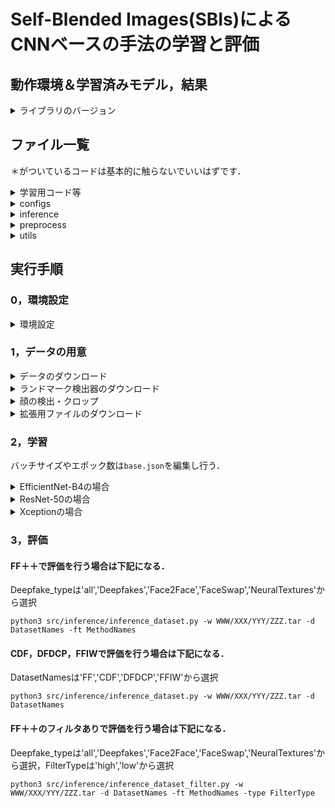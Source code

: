 # Self-Blended Images(SBIs)によるCNNベースの手法の学習と評価

## 動作環境＆学習済みモデル，結果
<details>
<summary>ライブラリのバージョン</summary>

* Python  3.6.9
* CUDA  9.1
* efficientnet-pytorch  0.6.3
* torch 1.8.1+cu111
* torchaudio  0.8.1
* torchinfo 1.5.4
* torchmetrics  0.8.2
* torchsummary  1.5.1
* torchvision 0.9.1+cu111
* scikit-image  0.17.2
* scikit-learn  0.24.2
* retinaface  1.1.0
* retinaface-pytorch  0.0.8
* timm  0.5.4
* tlt  0.1.0
* numpy  1.19.5
* Pillow  8.4.0
* tqdm  4.64.0
* opencv-python  4.5.1.48
* opencv-python-headless  4.6.0.66
* scipy  1.5.4
* matplotlib  3.3.4
* mmcv  1.7.1  
</details>


## ファイル一覧
＊がついているコードは基本的に触らないでいいはずです．

<details>
<summary>学習用コード等</summary>
 
|ファイル名|説明|備考|
|----|----|----|
|make_graph.py|学習曲線を可視化するコード．|*|
|model.py|EfficientNet-B4のモデル構造を定義したコード．|*|
|model2.py|ResNet-50のモデル構造を定義したコード．|*|
|model3.py|Xceptionのモデル構造を定義したコード．|*|
|train_sbi.py|モデルをSBIsで学習するコード．|学習したいモデルによってimportするモデルを変更．(EfficientNet-B4はmodel.py，ResNet-50はmodel2.py，Xceptionはmodel3.py)|
</details>

<details>
<summary>configs</summary>

 <details>
 <summary>sbi</summary>
  
 |ファイル名|説明|備考|
 |----|----|----|
 |base.json|EfficientNet-B4を学習する際のパラメータ．|パラメータの変更|
 |base2.json|ResNet-50を学習する際のパラメータ．|パラメータの変更|
 |base3.json|Xceptionを学習する際のパラメータ．|パラメータの変更|
 </details>
 </details>

<details>
<summary>inference</summary>
 
|ファイル名|説明|備考|
|----|----|----|
|datasets.py|評価時のデータセットのパスを設定するコード．|FF++データセット動画ファイルとラベルファイルのパスであるinit_ffの「original_path」，「fake_path」，「list_dict」，DFDCPデータセット動画ファイルとラベルファイルのパスであるinit_dfdcpの「fol_lab_list_all」，「folder_list」，「with open」，FFIWデータセット動画ファイルとラベルファイルのパスであるinit_ffiwの「path」，「folder_list」，CDFデータセット動画ファイルとラベルファイルのパスであるinit_cdfの「video_list_txt」，「folder_list」の変更．|
|inference_dataset.py|評価を行うコード．|AUCのグラフを保存するファルダのパス「save_path」の変更と評価したいモデルによってimportするモデルを変更．(EfficientNet-B4はmodel.py，ResNet-50はmodel2.py，Xceptionはmodel3.py)|
|inference_dataset_filter.py|評価を行うコード(フィルタあり)．|AUCのグラフを保存するファルダのパス「save_path」と評価したいモデルによってimportするモデルを変更．(EfficientNet-B4はmodel.py，ResNet-50はmodel2.py，Xceptionはmodel3.py)|
|model.py|EfficientNet-B4のモデル構造を定義したコード．|*|
|model2.py|ResNet-50のモデル構造を定義したコード．|*|
|model3.py|Xceptionのモデル構造を定義したコード．|*|
|preprocess.py|評価時にフレームを切り出すコード．|モデルの入力画像サイズに合わせて「image_size」を変更．(EfficientNet-B4は380，ResNet-50は224，Xceptionは299)|
</details>

<details>
<summary>preprocess</summary>
 
|ファイル名|説明|備考|
|----|----|----|
|crop_dlib_ff.py|フレーム，ランドマーク，Bboxを抽出するコード．|各データセットのパス「dataset_path」を変更．|
|crop_retina_ff.py|フレーム，ランドマーク，Bboxを抽出するコード．|各データセットのパス「dataset_path」と保存先のパス「save_path」を変更．|
</details>

<details>
<summary>utils</summary>
 
|ファイル名|説明|備考|
|----|----|----|
|blend.py|学習時に顔を合成するコード．|*|
|funcs.py|学習時にBboxに基づいて顔を切り取る設定しコード．|*|
|initialize.py|学習時のデータセットのパスを設定するコード．|FF++データセット動画ファイルとラベルファイルのパスであるinit_ffの「dataset_pat」，「list_dict」の変更|
|logs.py|学習時のログを録るコード．|*|
|sam.py|OptimizerであるSAMを定義したコード(従来手法)．|*|
|sbi.py|SBIsで擬似的なDeepfake画像を生成するコード．|*|
|scheduler.py|学習時のスケジューラーを設定しているコード(従来手法)．|*|
</details>

## 実行手順

### 0，環境設定

<details>
<summary>環境設定</summary>

[先述の環境](https://github.com/cu-milab/pro-CNN-base-Deepfake-detection/tree/main/SBIs#%E5%8B%95%E4%BD%9C%E7%92%B0%E5%A2%83%E5%AD%A6%E7%BF%92%E6%B8%88%E3%81%BF%E3%83%A2%E3%83%87%E3%83%AB%E7%B5%90%E6%9E%9C)を整えてください．
</details>

### 1，データの用意

<details>
<summary>データのダウンロード</summary>

 Face Forensics＋＋データセットをダウンロードする．[FF++](https://github.com/ondyari/FaceForensics)
下記のようなフォルダ構成にするとスムーズに行える．

```
.
└── data
    └── FaceForensics++
        ├── original_sequences
        │   └── youtube
        │       └── raw
        │           └── videos
        │               └── *.mp4
        ├── train.json
        ├── val.json
        └── test.json
```
</details>

<details>
<summary>ランドマーク検出器のダウンロード</summary>

 ランドマーク検出器のファイル(shape_predictor_81_face_landmarks.dat) をダウンロードする． [LINK](https://github.com/codeniko/shape_predictor_81_face_landmarks)  
ダウンロードしたファイルを`./src/preprocess/`に配置する．   
</details>

<details>
<summary>顔の検出・クロップ</summary>
 
2つのコードを実行し，顔画像を抽出する．
```
python3 src/preprocess/crop_dlib_ff.py -d Original
CUDA_VISIBLE_DEVICES=* python3 src/preprocess/crop_retina_ff.py -d Original
```
</details>

<details>
<summary>拡張用ファイルのダウンロード</summary>

ランドマーク拡張用に[Face X-ray](https://github.com/AlgoHunt/Face-Xray) のコードを利用するため下記のコマンドでダウンロードする．
```
mkdir src/utils/library
git clone https://github.com/AlgoHunt/Face-Xray.git src/utils/library
```
</details>

### 2，学習

バッチサイズやエポック数は`base.json`を編集し行う．

<details>
<summary>EfficientNet-B4の場合</summary>
 
```
python3 src/train_sbi.py src/configs/sbi/base.json -n sbi
```
</details>

<details>
<summary>ResNet-50の場合</summary>
 
```
python3 src/train_sbi.py src/configs/sbi/base2.json -n sbi
```
</details>

<details>
<summary>Xceptionの場合</summary>
 
```
python3 src/train_sbi.py src/configs/sbi/base3.json -n sbi
```
</details>

### 3，評価

#### FF＋＋で評価を行う場合は下記になる．

Deepfake_typeは'all','Deepfakes','Face2Face','FaceSwap','NeuralTextures'から選択
```
python3 src/inference/inference_dataset.py -w WWW/XXX/YYY/ZZZ.tar -d DatasetNames -ft MethodNames
```

#### CDF，DFDCP，FFIWで評価を行う場合は下記になる．

DatasetNamesは'FF','CDF','DFDCP','FFIW'から選択
```
python3 src/inference/inference_dataset.py -w WWW/XXX/YYY/ZZZ.tar -d DatasetNames 
```

#### FF＋＋のフィルタありで評価を行う場合は下記になる．

Deepfake_typeは'all','Deepfakes','Face2Face','FaceSwap','NeuralTextures'から選択，FilterTypeは'high','low'から選択
```
python3 src/inference/inference_dataset_filter.py -w WWW/XXX/YYY/ZZZ.tar -d DatasetNames -ft MethodNames -type FilterType
```
